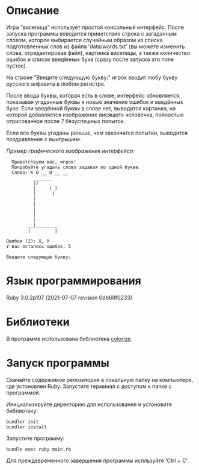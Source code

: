 # Описание

  Игра "виселица" использует простой консольный интерфейс. После запуска программы воводится приветствие строка с загаданным словом, которое выбирается случайным образом из списка подготовленных слов из файла 'data/words.txt' (вы можете изменить слова, отредактировав файл), картинка виселицы, а также количество ошибок и список введённых букв (сразу после запуска это поле пустое).

  На строке "Введите следующую букву:" игрок вводит любу букву русского алфавита в любом регистре.

  После ввода буквы, которая есть в слове, интерфейс обновляется, показывая угаданные буквы и новые значение ошибок и введённых букв.
  Если введённой буквы в слове нет, выводится картинка, на которой добавляется изображение висящего человечка, полностью отрисованное после 7 безуспешных попыток.

  Если все буквы угаданы раньше, чем закончатся попытки, выводится поздравление с выигрышем.

  *Пример графического изображения интерфейса:*
  ```
    Приветствуем вас, игрок!
    Попробуйте угадать слово задавая по одной букве.
    Слово: К О __ О __ __
            _______
            |/
            |     ( )
            |      |
            |
            |
            |
            |
            |
          __|________
          |         |

  Ошибки (2): Х, У
  У вас осталось ошибок: 5

  Введите следующую букву:
  ```
# Язык программирования

  Ruby 3.0.2p107 (2021-07-07 revision 0db68f0233)

# Библиотеки

  В программе использована библиотека [colorize](https://github.com/fazibear/colorize#readme).

# Запуск программы

  Скачайте содержимое репозитория в локальную папку на компьютере, где устоновлен Ruby.
  Запустите терминал с доступом к папке с программой.

  Инициализируйте директорию для использования и устоновите библиотеку:
  ```
  bundler init
  bundler install
  ```

  Запустите программу:
  ```
  bundle exec ruby main.rb
  ```
  Для преждевременного завершения программы испльзуйте 'Ctrl + C'.
